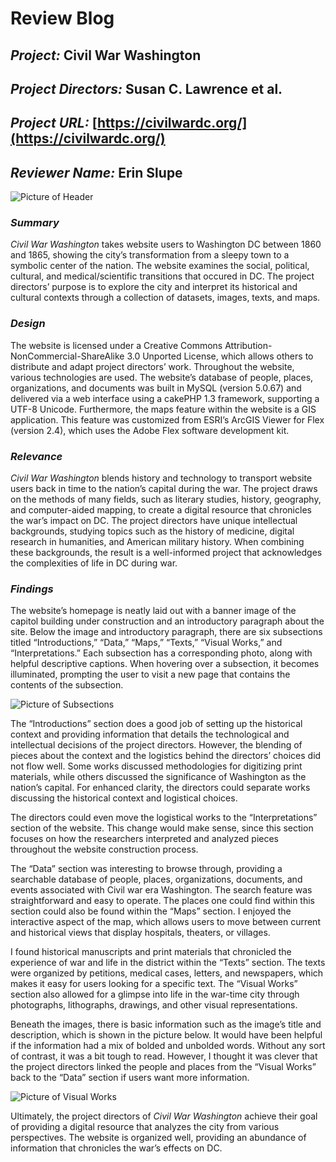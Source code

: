 # Review Blog

## *Project:* Civil War Washington

## *Project Directors:* Susan C. Lawrence et al. 

## *Project URL:* [https://civilwardc.org/](https://civilwardc.org/)

## *Reviewer Name:* Erin Slupe

![Picture of Header](https://eslupe6.github.io/eslupe6/images/header.png)

### *Summary*

*Civil War Washington* takes website users to Washington DC between 1860 and 1865, showing the city’s transformation from a sleepy town to a symbolic center of the nation. The website examines the social, political, cultural, and medical/scientific transitions that occured in DC. The project directors’ purpose is to explore the city and interpret its historical and cultural contexts through a collection of datasets, images, texts, and maps. 

### *Design*

The website is licensed under a Creative Commons Attribution-NonCommercial-ShareAlike 3.0 Unported License, which allows others to distribute and adapt project directors’ work. Throughout the website, various technologies are used. The website’s database of people, places, organizations, and documents was built in MySQL (version 5.0.67) and delivered via a web interface using a cakePHP 1.3 framework, supporting a UTF-8 Unicode. Furthermore, the maps feature within the website is a GIS application. This feature was customized from ESRI’s ArcGIS Viewer for Flex (version 2.4), which uses the Adobe Flex software development kit.

### *Relevance*

*Civil War Washington* blends history and technology to transport website users back in time to the nation’s capital during the war. The project draws on the methods of many fields, such as literary studies, history, geography, and computer-aided mapping, to create a digital resource that chronicles the war’s impact on DC. The project directors have unique intellectual backgrounds, studying topics such as the history of medicine, digital research in humanities, and American military history. When combining these backgrounds, the result is a well-informed project that acknowledges the complexities of life in DC during war. 

### *Findings*

The website’s homepage is neatly laid out with a banner image of the capitol building under construction and an introductory paragraph about the site. Below the image and introductory paragraph, there are six subsections titled “Introductions,” “Data,” “Maps,” “Texts,” “Visual Works,” and “Interpretations.” Each subsection has a corresponding photo, along with helpful descriptive captions. When hovering over a subsection, it becomes illuminated, prompting the user to visit a new page that contains the contents of the subsection. 

![Picture of Subsections](https://eslupe6.github.io/eslupe6/images/subsections.png)

The “Introductions” section does a good job of setting up the historical context and providing information that details the technological and intellectual decisions of the project directors. However, the blending of pieces about the context and the logistics behind the directors’ choices did not flow well. Some works discussed methodologies for digitizing print materials, while others discussed the significance of Washington as the nation’s capital. For enhanced clarity, the directors could separate works discussing the historical context and logistical choices.

The directors could even move the logistical works to the “Interpretations” section of the website. This change would make sense, since this section focuses on how the researchers interpreted and analyzed pieces throughout the website construction process.

The “Data” section was interesting to browse through, providing a searchable database of people, places, organizations, documents, and events associated with Civil war era Washington. The search feature was straightforward and easy to operate. The places one could find within this section could also be found within the “Maps” section. I enjoyed the interactive aspect of the map, which allows users to move between current and historical views that display hospitals, theaters, or villages. 

I found historical manuscripts and print materials that chronicled the experience of war and life in the district within the “Texts” section. The texts were organized by petitions, medical cases, letters, and newspapers, which makes it easy for users looking for a specific text. The “Visual Works” section also allowed for a glimpse into life in the war-time city through photographs, lithographs, drawings, and other visual representations. 

Beneath the images, there is basic information such as the image’s title and description, which is shown in the picture below. It would have been helpful if the information had a mix of bolded and unbolded words. Without any sort of contrast, it was a bit tough to read. However, I thought it was clever that the project directors linked the people and places from the “Visual Works” back to the “Data” section if users want more information. 

![Picture of Visual Works](https://eslupe6.github.io/eslupe6/images/visualworks.png)

Ultimately, the project directors of *Civil War Washington* achieve their goal of providing a digital resource that analyzes the city from various perspectives. The website is organized well, providing an abundance of information that chronicles the war’s effects on DC. 
